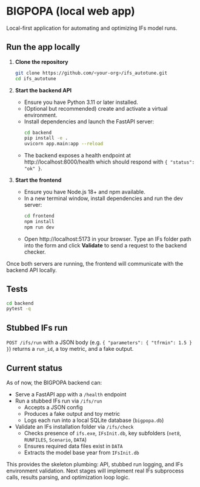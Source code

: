 # BIGPOPA (local web app)

Local-first application for automating and optimizing IFs model runs.

## Run the app locally

1. **Clone the repository**
   ```bash
   git clone https://github.com/<your-org>/ifs_autotune.git
   cd ifs_autotune
   ```

2. **Start the backend API**
   - Ensure you have Python 3.11 or later installed.
   - (Optional but recommended) create and activate a virtual environment.
   - Install dependencies and launch the FastAPI server:
     ```bash
     cd backend
     pip install -e .
     uvicorn app.main:app --reload
     ```
   - The backend exposes a health endpoint at http://localhost:8000/health which should respond with `{ "status": "ok" }`.

3. **Start the frontend**
   - Ensure you have Node.js 18+ and npm available.
   - In a new terminal window, install dependencies and run the dev server:
     ```bash
     cd frontend
     npm install
     npm run dev
     ```
   - Open http://localhost:5173 in your browser. Type an IFs folder path into the form and click **Validate** to send a request to the backend checker.

Once both servers are running, the frontend will communicate with the backend API locally.

## Tests

```bash
cd backend
pytest -q
```

## Stubbed IFs run

`POST /ifs/run` with a JSON body (e.g. `{ "parameters": { "tfrmin": 1.5 } }`) returns a `run_id`, a toy metric, and a fake output.

## Current status

As of now, the BIGPOPA backend can:

- Serve a FastAPI app with a `/health` endpoint
- Run a stubbed IFs run via `/ifs/run`
  - Accepts a JSON config
  - Produces a fake output and toy metric
  - Logs each run into a local SQLite database (`bigpopa.db`)
- Validate an IFs installation folder via `/ifs/check`
  - Checks presence of `ifs.exe`, `IFsInit.db`, key subfolders (`net8`, `RUNFILES`, `Scenario`, `DATA`)
  - Ensures required data files exist in `DATA`
  - Extracts the model base year from `IFsInit.db`

This provides the skeleton plumbing: API, stubbed run logging, and IFs environment validation. Next stages will implement real IFs subprocess calls, results parsing, and optimization loop logic.
